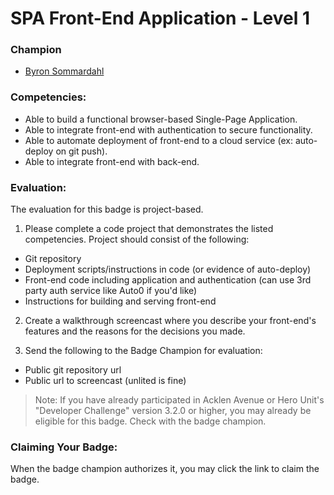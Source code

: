 # SPA Front-End Application - Level 1

### Champion

- [Byron Sommardahl](mailto:byron@acklenavenue.com)

### Competencies:

- Able to build a functional browser-based Single-Page Application.
- Able to integrate front-end with authentication to secure functionality.
- Able to automate deployment of front-end to a cloud service (ex: auto-deploy on git push).
- Able to integrate front-end with back-end.

### Evaluation:

The evaluation for this badge is project-based.

1. Please complete a code project that demonstrates the listed competencies. Project should consist of the following:

- Git repository
- Deployment scripts/instructions in code (or evidence of auto-deploy)
- Front-end code including application and authentication (can use 3rd party auth service like Auto0 if you'd like)
- Instructions for building and serving front-end

2. Create a walkthrough screencast where you describe your front-end's features and the reasons for the decisions you made.

3. Send the following to the Badge Champion for evaluation:

- Public git repository url
- Public url to screencast (unlited is fine)

> Note: If you have already participated in Acklen Avenue or Hero Unit's "Developer Challenge" version 3.2.0 or higher, you may already be eligible for this badge. Check with the badge champion.

### Claiming Your Badge:

When the badge champion authorizes it, you may click the link to claim the badge.
